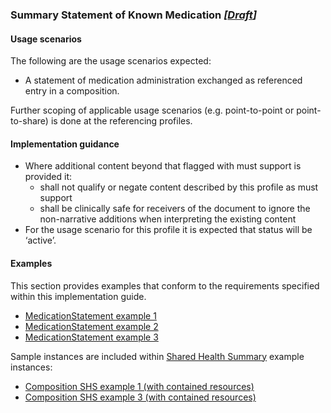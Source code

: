 ### Summary Statement of Known Medication *[[Draft](http://hl7.org/fhir/stu3/valueset-publication-status.html)]*

#### Usage scenarios
The following are the usage scenarios expected:

* A statement of medication administration exchanged as referenced entry in a composition. 

Further scoping of applicable usage scenarios (e.g. point-to-point or point-to-share) is done at the referencing profiles. 


#### Implementation guidance

* Where additional content beyond that flagged with must support is provided it:
    * shall not qualify or negate content described by this profile as must support
    * shall be clinically safe for receivers of the document to ignore the non-narrative additions when interpreting the existing content
* For the usage scenario for this profile it is expected that status will be ‘active’.


#### Examples
This section provides examples that conform to the requirements specified within this implementation guide.

* [MedicationStatement example 1](MedicationStatement/f7583f71-7736-4d10-89f7-fa1845e53120.html)
* [MedicationStatement example 2](MedicationStatement/314619c2-2d97-4fb9-9c25-b0b9da92f804.html)
* [MedicationStatement example 3](MedicationStatement/90d418aa-ed53-447b-95d2-099101ed4339.html)

Sample instances are included within [Shared Health Summary](StructureDefinition-composition-shs-1.html) example instances:
* [Composition SHS example 1 (with contained resources)](Composition-a0da969a-7956-439b-b390-8de071a2df7c.html)
* [Composition SHS example 3 (with contained resources)](Composition-c53c6c39-3e1a-4038-9ad5-25be8c54481f.html)
